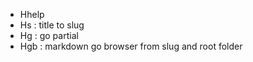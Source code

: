 - Hhelp
- Hs : title to slug
- Hg : go partial
- Hgb : markdown go browser from slug and root folder
